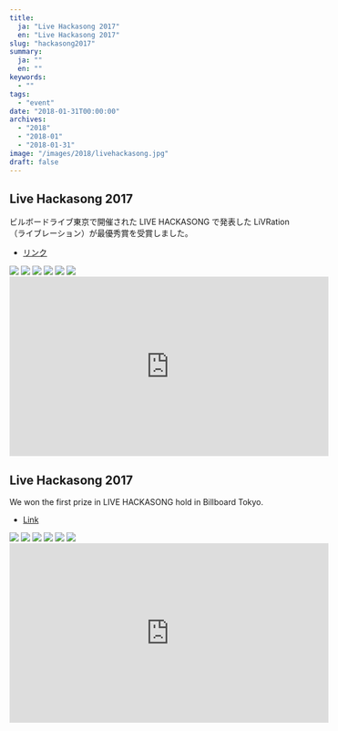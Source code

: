 ```yaml
---
title:
  ja: "Live Hackasong 2017"
  en: "Live Hackasong 2017"
slug: "hackasong2017"
summary:
  ja: ""
  en: ""
keywords:
  - ""
tags:
  - "event"
date: "2018-01-31T00:00:00"
archives:
  - "2018"
  - "2018-01"
  - "2018-01-31"
image: "/images/2018/livehackasong.jpg"
draft: false
---
```


<!-- 日本語記事ここから -->
<section lang="ja" v-if="$context.locale === 'ja-jp'">

# Live Hackasong 2017

ビルボードライブ東京で開催された LIVE HACKASONG で発表した LiVRation（ライブレーション）が最優秀賞を受賞しました。

- [リンク](http://www.billboard-japan.com/hack2017)

<div class="grid grid-cols-3 grid-rows-2 gap-4">
  <a href="/archives/img/billboard-2017/photo1.jpg"><img src="/archives/img/billboard-2017/photo1.jpg" /></a>
  <a href="/archives/img/billboard-2017/photo2.jpg"><img src="/archives/img/billboard-2017/photo2.jpg" /></a>
  <a href="/archives/img/billboard-2017/photo3.jpg"><img src="/archives/img/billboard-2017/photo3.jpg" /></a>
  <a href="/archives/img/billboard-2017/photo4.jpg"><img src="/archives/img/billboard-2017/photo4.jpg" /></a>
  <a href="/archives/img/billboard-2017/photo5.jpg"><img src="/archives/img/billboard-2017/photo5.jpg" /></a>
  <a href="/archives/img/billboard-2017/photo6.jpg"><img src="/archives/img/billboard-2017/photo6.jpg" /></a>
</div>

<iframe width="560" height="315" src="https://www.youtube.com/embed/othOlc1wCd8" frameborder="0" allow="accelerometer; autoplay; clipboard-write; encrypted-media; gyroscope; picture-in-picture" allowfullscreen></iframe>

</section>
<!-- 日本語記事ここまで -->

<!-- English article start -->
<section lang="en" v-else>

# Live Hackasong 2017

We won the first prize in LIVE HACKASONG hold in Billboard Tokyo.

- [Link](http://www.billboard-japan.com/hack2017)

<div class="grid grid-cols-3 grid-rows-2 gap-4">
  <a href="/archives/img/billboard-2017/photo1.jpg"><img src="/archives/img/billboard-2017/photo1.jpg" /></a>
  <a href="/archives/img/billboard-2017/photo2.jpg"><img src="/archives/img/billboard-2017/photo2.jpg" /></a>
  <a href="/archives/img/billboard-2017/photo3.jpg"><img src="/archives/img/billboard-2017/photo3.jpg" /></a>
  <a href="/archives/img/billboard-2017/photo4.jpg"><img src="/archives/img/billboard-2017/photo4.jpg" /></a>
  <a href="/archives/img/billboard-2017/photo5.jpg"><img src="/archives/img/billboard-2017/photo5.jpg" /></a>
  <a href="/archives/img/billboard-2017/photo6.jpg"><img src="/archives/img/billboard-2017/photo6.jpg" /></a>
</div>

<iframe width="560" height="315" src="https://www.youtube.com/embed/othOlc1wCd8" frameborder="0" allow="accelerometer; autoplay; clipboard-write; encrypted-media; gyroscope; picture-in-picture" allowfullscreen></iframe>

</section>
<!-- English article end -->
